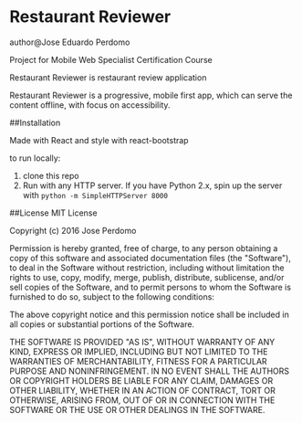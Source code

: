 # Restaurant Reviewer
author@Jose Eduardo Perdomo

Project for Mobile Web Specialist Certification Course

Restaurant Reviewer is restaurant review application

Restaurant Reviewer is a progressive, mobile first app, which can serve the content offline, with focus on accessibility.

##Installation

Made with React and style with react-bootstrap

to run locally:

1. clone this repo
2. Run with any HTTP server.
	If you have Python 2.x, spin up the server with `python -m SimpleHTTPServer 8000`

##License
MIT License

Copyright (c) 2016 Jose Perdomo

Permission is hereby granted, free of charge, to any person obtaining a copy
of this software and associated documentation files (the "Software"), to deal
in the Software without restriction, including without limitation the rights
to use, copy, modify, merge, publish, distribute, sublicense, and/or sell
copies of the Software, and to permit persons to whom the Software is
furnished to do so, subject to the following conditions:

The above copyright notice and this permission notice shall be included in all
copies or substantial portions of the Software.

THE SOFTWARE IS PROVIDED "AS IS", WITHOUT WARRANTY OF ANY KIND, EXPRESS OR
IMPLIED, INCLUDING BUT NOT LIMITED TO THE WARRANTIES OF MERCHANTABILITY,
FITNESS FOR A PARTICULAR PURPOSE AND NONINFRINGEMENT. IN NO EVENT SHALL THE
AUTHORS OR COPYRIGHT HOLDERS BE LIABLE FOR ANY CLAIM, DAMAGES OR OTHER
LIABILITY, WHETHER IN AN ACTION OF CONTRACT, TORT OR OTHERWISE, ARISING FROM,
OUT OF OR IN CONNECTION WITH THE SOFTWARE OR THE USE OR OTHER DEALINGS IN THE
SOFTWARE.